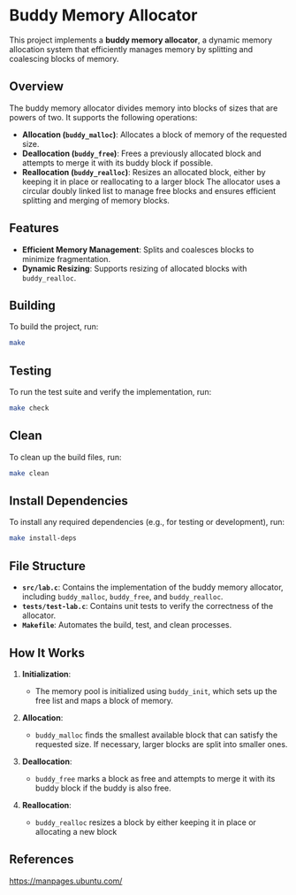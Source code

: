 # Buddy Memory Allocator

This project implements a **buddy memory allocator**, a dynamic memory allocation system that efficiently manages memory by splitting and coalescing blocks of memory.

## Overview

The buddy memory allocator divides memory into blocks of sizes that are powers of two. It supports the following operations:
- **Allocation (`buddy_malloc`)**: Allocates a block of memory of the requested size.
- **Deallocation (`buddy_free`)**: Frees a previously allocated block and attempts to merge it with its buddy block if possible.
- **Reallocation (`buddy_realloc`)**: Resizes an allocated block, either by keeping it in place or reallocating to a larger block
The allocator uses a circular doubly linked list to manage free blocks and ensures efficient splitting and merging of memory blocks.

## Features

- **Efficient Memory Management**: Splits and coalesces blocks to minimize fragmentation.
- **Dynamic Resizing**: Supports resizing of allocated blocks with `buddy_realloc`.

## Building

To build the project, run:

```bash
make
```

## Testing

To run the test suite and verify the implementation, run:

```bash
make check
```

## Clean

To clean up the build files, run:

```bash
make clean
```

## Install Dependencies

To install any required dependencies (e.g., for testing or development), run:

```bash
make install-deps
```

## File Structure

- **`src/lab.c`**: Contains the implementation of the buddy memory allocator, including `buddy_malloc`, `buddy_free`, and `buddy_realloc`.
- **`tests/test-lab.c`**: Contains unit tests to verify the correctness of the allocator.
- **`Makefile`**: Automates the build, test, and clean processes.

## How It Works

1. **Initialization**:
   - The memory pool is initialized using `buddy_init`, which sets up the free list and maps a block of memory.

2. **Allocation**:
   - `buddy_malloc` finds the smallest available block that can satisfy the requested size. If necessary, larger blocks are split into smaller ones.

3. **Deallocation**:
   - `buddy_free` marks a block as free and attempts to merge it with its buddy block if the buddy is also free.

4. **Reallocation**:
   - `buddy_realloc` resizes a block by either keeping it in place or allocating a new block
  
## References
https://manpages.ubuntu.com/
